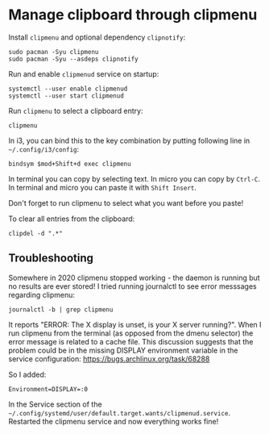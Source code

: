 # Manage clipboard through clipmenu

Install `clipmenu` and optional dependency `clipnotify`:
```
sudo pacman -Syu clipmenu
sudo pacman -Syu --asdeps clipnotify
```

Run and enable `clipmenud` service on startup:
```
systemctl --user enable clipmenud
systemctl --user start clipmenud
```

Run `clipmenu` to select a clipboard entry:
```
clipmenu
```

In i3, you can bind this to the key combination by putting following line in `~/.config/i3/config`:
```
bindsym $mod+Shift+d exec clipmenu
```

In terminal you can copy by selecting text.
In micro you can copy by `Ctrl-C`.
In terminal and micro you can paste it with `Shift Insert`.

Don't forget to run clipmenu to select what you want before you paste!

To clear all entries from the clipboard:
```
clipdel -d ".*"
```

## Troubleshooting

Somewhere in 2020 clipmenu stopped working - the daemon is running but no results are ever stored! I tried running journalctl to see error messsages regarding clipmenu:
```
journalctl -b | grep clipmenu
```

It reports "ERROR: The X display is unset, is your X server running?". When I run clipmenu from the terminal (as opposed from the dmenu selector) the error message is related to a cache file. This discussion suggests that the problem could be in the missing DISPLAY environment variable in the service configuration:
<https://bugs.archlinux.org/task/68288>

So I added:
```
Environment=DISPLAY=:0
```

In the Service section of the `~/.config/systemd/user/default.target.wants/clipmenud.service`. Restarted the clipmenu service and now everything works fine!

